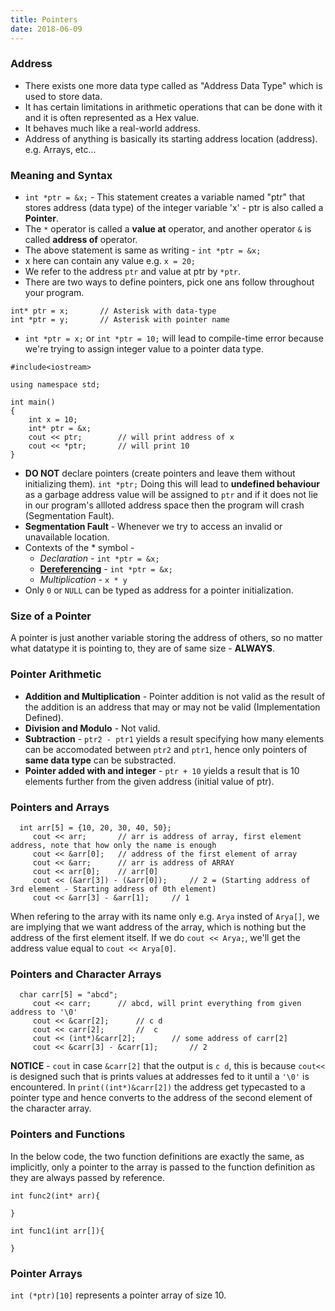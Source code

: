 ```yaml
---
title: Pointers
date: 2018-06-09
---
```



### Address
- There exists one more data type called as "Address Data Type" which is used to store data.
- It has certain limitations in arithmetic operations that can be done with it and it is often represented as a Hex value.
- It behaves much like a real-world address.
- Address of anything is basically its starting address location (address). e.g. Arrays, etc...

### Meaning and Syntax
- `int *ptr = &x;` - This statement creates a variable named "ptr" that stores address (data type) of the integer variable 'x' - ptr is also called a **Pointer**.
- The `*` operator is called a **value at** operator, and another operator `&` is called **address of** operator.
- The above statement is same as writing - `int *ptr = &x;`
- x here can contain any value e.g. `x = 20;`
- We refer to the address `ptr` and value at ptr by `*ptr`.
- There are two ways to define pointers, pick one ans follow throughout your program.

```
int* ptr = x;		// Asterisk with data-type
int *ptr = y;		// Asterisk with pointer name
```

- `int *ptr = x;` or `int *ptr = 10;` will lead to compile-time error because we're trying to assign integer value to a pointer data type.

```
#include<iostream>

using namespace std;

int main()
{
	int x = 10;
	int* ptr = &x;
	cout << ptr;		// will print address of x
	cout << *ptr;		// will print 10
}
```

- **DO NOT** declare pointers (create pointers and leave them without initializing them). `int *ptr;` Doing this will lead to **undefined behaviour** as a garbage address value will be assigned to `ptr` and if it does not lie in our program's allloted address space then the program will crash (Segmentation Fault). 
- **Segmentation Fault** - Whenever we try to access an invalid or unavailable location.
- Contexts of the * symbol - 
	- _Declaration_ - `int *ptr = &x;` 
	- <u>**Dereferencing**</u> - `int *ptr = &x;` 
	- _Multiplication_ - `x * y` 
- Only `0` or `NULL` can be typed as address for a pointer initialization.

### Size of a Pointer
A pointer is just another variable storing the address of others, so no matter what datatype it is pointing to, they are of same size - **ALWAYS**.

### Pointer Arithmetic

- **Addition and Multiplication** - Pointer addition is not valid as the result of the addition is an address that may or may not be valid (Implementation Defined).
- **Division and Modulo** - Not valid.
- **Subtraction** - `ptr2 - ptr1` yields a result specifying how many elements can be accomodated between `ptr2` and `ptr1`, hence only pointers of **same data type** can be substracted.
- **Pointer added with and integer** - `ptr + 10` yields a result that is 10 elements further from the given address (initial value of ptr).

### Pointers and Arrays

```
  int arr[5] = {10, 20, 30, 40, 50};
     cout << arr;     	// arr is address of array, first element address, note that how only the name is enough     
     cout << &arr[0]; 	// address of the first element of array
     cout << &arr;    	// arr is address of ARRAY
     cout << arr[0];  	// arr[0]
     cout << (&arr[3]) - (&arr[0]);		// 2 = (Starting address of 3rd element - Starting address of 0th element)
     cout << &arr[3] - &arr[1];		// 1
```
When refering to the array with its name only e.g. `Arya` insted of `Arya[]`, we are implying that we want address of the array, which is nothing but the address of the first element itself.
If we do `cout << Arya;`, we'll get the address value equal to `cout << Arya[0]`. 

### Pointers and Character Arrays

```
  char carr[5] = "abcd";
  	 cout << carr;		// abcd, will print everything from given address to '\0'
     cout << &carr[2];		// c d
     cout << carr[2];		//	c
     cout << (int*)&carr[2];		// some address of carr[2]
     cout << &carr[3] - &carr[1];		// 2
```
**NOTICE** - `cout` in case `&carr[2]` that the output is `c d`, this is because `cout<<` is designed such that is prints values at addresses fed to it until a `'\0'` is encountered. In `print((int*)&carr[2])` the address get typecasted to a pointer type and hence converts to the address of the second element of the character array.

### Pointers and Functions 
In the below code, the two function definitions are exactly the same, as implicitly, only a pointer to the array is passed to the function definition as they are always passed by reference. 

```
int func2(int* arr){

}
 
int func1(int arr[]){

}
``` 
### Pointer Arrays
`int (*ptr)[10]` represents a pointer array of size 10.
